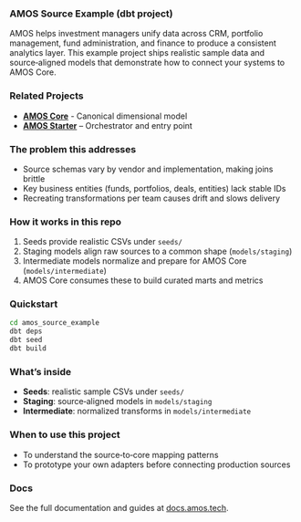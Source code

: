 ### AMOS Source Example (dbt project)

AMOS helps investment managers unify data across CRM, portfolio management, fund administration, and finance to produce a consistent analytics layer. This example project ships realistic sample data and source‑aligned models that demonstrate how to connect your systems to AMOS Core.

### Related Projects

- **[AMOS Core](https://github.com/open-amos/source-example)** - Canonical dimensional model
- **[AMOS Starter](https://github.com/open-amos/starter)** – Orchestrator and entry point

### The problem this addresses

- Source schemas vary by vendor and implementation, making joins brittle
- Key business entities (funds, portfolios, deals, entities) lack stable IDs
- Recreating transformations per team causes drift and slows delivery

### How it works in this repo

1. Seeds provide realistic CSVs under `seeds/`
2. Staging models align raw sources to a common shape (`models/staging`)
3. Intermediate models normalize and prepare for AMOS Core (`models/intermediate`)
4. AMOS Core consumes these to build curated marts and metrics

### Quickstart

```bash
cd amos_source_example
dbt deps
dbt seed
dbt build
```

### What’s inside

- **Seeds**: realistic sample CSVs under `seeds/`
- **Staging**: source‑aligned models in `models/staging`
- **Intermediate**: normalized transforms in `models/intermediate`

### When to use this project

- To understand the source‑to‑core mapping patterns
- To prototype your own adapters before connecting production sources

### Docs

See the full documentation and guides at [docs.amos.tech](https://docs.amos.tech).


